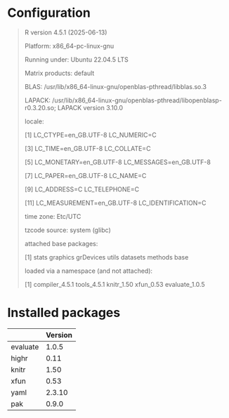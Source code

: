 # Configuration

>
>  R version 4.5.1 (2025-06-13)
>
>  Platform: x86_64-pc-linux-gnu
>
>  Running under: Ubuntu 22.04.5 LTS
>
>  
>
>  Matrix products: default
>
>  BLAS:   /usr/lib/x86_64-linux-gnu/openblas-pthread/libblas.so.3 
>
>  LAPACK: /usr/lib/x86_64-linux-gnu/openblas-pthread/libopenblasp-r0.3.20.so;  LAPACK version 3.10.0
>
>  
>
>  locale:
>
>   [1] LC_CTYPE=en_GB.UTF-8       LC_NUMERIC=C              
>
>   [3] LC_TIME=en_GB.UTF-8        LC_COLLATE=C              
>
>   [5] LC_MONETARY=en_GB.UTF-8    LC_MESSAGES=en_GB.UTF-8   
>
>   [7] LC_PAPER=en_GB.UTF-8       LC_NAME=C                 
>
>   [9] LC_ADDRESS=C               LC_TELEPHONE=C            
>
>  [11] LC_MEASUREMENT=en_GB.UTF-8 LC_IDENTIFICATION=C       
>
>  
>
>  time zone: Etc/UTC
>
>  tzcode source: system (glibc)
>
>  
>
>  attached base packages:
>
>  [1] stats     graphics  grDevices utils     datasets  methods   base     
>
>  
>
>  loaded via a namespace (and not attached):
>
>  [1] compiler_4.5.1 tools_4.5.1    knitr_1.50     xfun_0.53      evaluate_1.0.5


# Installed packages



|         |Version |
|:--------|:-------|
|evaluate |1.0.5   |
|highr    |0.11    |
|knitr    |1.50    |
|xfun     |0.53    |
|yaml     |2.3.10  |
|pak      |0.9.0   |


